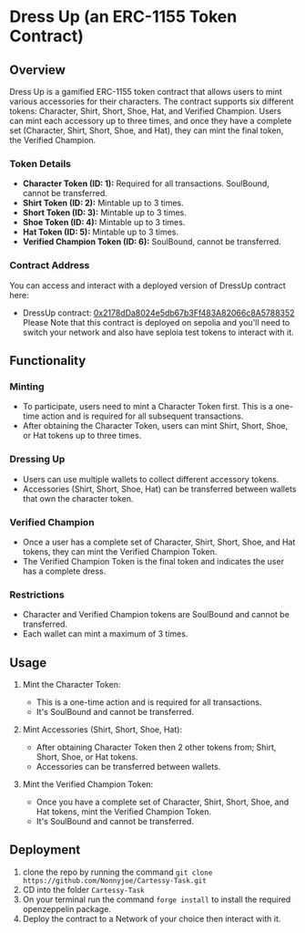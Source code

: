 # Dress Up (an ERC-1155 Token Contract)

## Overview

Dress Up is a gamified ERC-1155 token contract that allows users to mint various accessories for their characters. The contract supports six different tokens: Character, Shirt, Short, Shoe, Hat, and Verified Champion. Users can mint each accessory up to three times, and once they have a complete set (Character, Shirt, Short, Shoe, and Hat), they can mint the final token, the Verified Champion.

### Token Details

- **Character Token (ID: 1):** Required for all transactions. SoulBound, cannot be transferred.
- **Shirt Token (ID: 2):** Mintable up to 3 times.
- **Short Token (ID: 3):** Mintable up to 3 times.
- **Shoe Token (ID: 4):** Mintable up to 3 times.
- **Hat Token (ID: 5):** Mintable up to 3 times.
- **Verified Champion Token (ID: 6):** SoulBound, cannot be transferred.

### Contract Address
You can access and interact with a deployed version of DressUp contract here: 
- DressUp contract: [0x2178dDa8024e5db67b3Ff483A82066c8A5788352](https://goerli.etherscan.io/address/0x2178dda8024e5db67b3ff483a82066c8a5788352)
Please Note that this contract is deployed on sepolia and you'll need to switch your network and also have seploia test tokens to interact with it.

## Functionality

### Minting

- To participate, users need to mint a Character Token first. This is a one-time action and is required for all subsequent transactions.
- After obtaining the Character Token, users can mint Shirt, Short, Shoe, or Hat tokens up to three times.

### Dressing Up

- Users can use multiple wallets to collect different accessory tokens.
- Accessories (Shirt, Short, Shoe, Hat) can be transferred between wallets that own the character token.

### Verified Champion

- Once a user has a complete set of Character, Shirt, Short, Shoe, and Hat tokens, they can mint the Verified Champion Token.
- The Verified Champion Token is the final token and indicates the user has a complete dress.

### Restrictions

- Character and Verified Champion tokens are SoulBound and cannot be transferred.
- Each wallet can mint a maximum of 3 times.

## Usage

1. Mint the Character Token:
   - This is a one-time action and is required for all transactions.
   - It's SoulBound and cannot be transferred.

2. Mint Accessories (Shirt, Short, Shoe, Hat):
   - After obtaining Character Token then 2 other tokens from; Shirt, Short, Shoe, or Hat tokens.
   - Accessories can be transferred between wallets.

3. Mint the Verified Champion Token:
   - Once you have a complete set of Character, Shirt, Short, Shoe, and Hat tokens, mint the Verified Champion Token.
   - It's SoulBound and cannot be transferred.

## Deployment

1. clone the repo by running the command ```git clone https://github.com/Nonnyjoe/Cartessy-Task.git```
2. CD into the folder ```Cartessy-Task``` 
3. On your terminal run the command ```forge install``` to install the required openzeppelin package.
4. Deploy the contract to a Network of your choice then interact with it.

